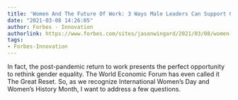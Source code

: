 ```yaml
---
title: 'Women And The Future Of Work: 3 Ways Male Leaders Can Support Gender Equality'
date: "2021-03-08 14:26:05"
author: Forbes - Innovation
authorlink: https://www.forbes.com/sites/jasonwingard/2021/03/08/women-and-the-future-of-work-3-ways-male-leaders-can-support-gender-equality/
tags:
- Forbes-Innovation
---
```

In fact, the post-pandemic return to work presents the perfect opportunity to rethink gender equality. The World Economic Forum has even called it The Great Reset. So, as we recognize International Women’s Day and Women’s History Month, I want to address a few questions.